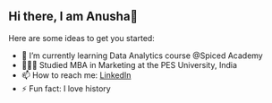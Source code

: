 ## Hi there, I am Anusha👋
Here are some ideas to get you started:
 - 🌱 I’m currently learning Data Analytics course @Spiced Academy
 - 👩🏻‍🎓 Studied MBA in Marketing at the PES University, India
 - 📫 How to reach me: [LinkedIn](https://www.linkedin.com/in/anushakv12/)
 - ⚡ Fun fact: I love history 
